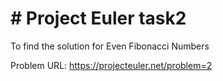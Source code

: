 # # Project Euler task2
To find the solution for Even Fibonacci Numbers

Problem URL: https://projecteuler.net/problem=2
